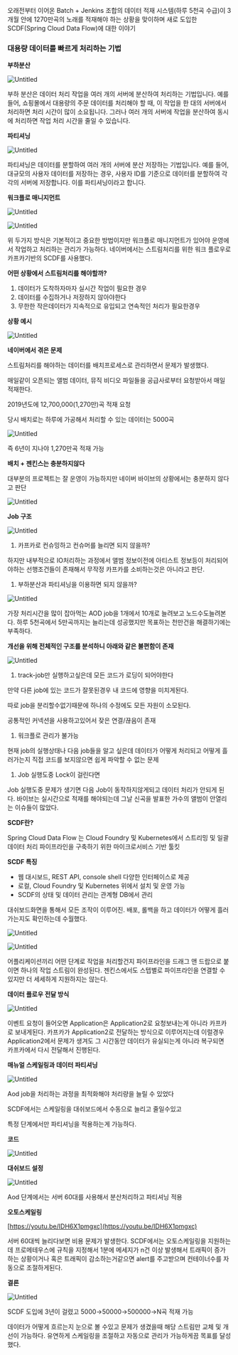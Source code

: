 오래전부터 이어온 Batch + Jenkins 조합의 데이터 적재 시스템(하루 5천곡 수급)이 3개월 안에 1270만곡의 노래를 적재해야 하는 상황을 맞이하며 새로 도입한 SCDF(Spring Cloud Data Flow)에 대한 이야기

### **대용량 데이터를 빠르게 처리하는 기법**

**부하분산**

![Untitled](https://s3-us-west-2.amazonaws.com/secure.notion-static.com/f79b4545-7e84-47ef-8b17-d16bee142191/Untitled.png)

부하 분산은 데이터 처리 작업을 여러 개의 서버에 분산하여 처리하는 기법입니다. 예를 들어, 쇼핑몰에서 대용량의 주문 데이터를 처리해야 할 때, 이 작업을 한 대의 서버에서 처리하면 처리 시간이 많이 소요됩니다. 그러나 여러 개의 서버에 작업을 분산하여 동시에 처리하면 작업 처리 시간을 줄일 수 있습니다.

**파티셔닝**

![Untitled](https://s3-us-west-2.amazonaws.com/secure.notion-static.com/4448059a-b8b6-47c5-9cf3-23c19e744388/Untitled.png)

파티셔닝은 데이터를 분할하여 여러 개의 서버에 분산 저장하는 기법입니다. 예를 들어, 대규모의 사용자 데이터를 저장하는 경우, 사용자 ID를 기준으로 데이터를 분할하여 각각의 서버에 저장합니다. 이를 파티셔닝이라고 합니다.

**워크플로 매니지먼트**

![Untitled](https://s3-us-west-2.amazonaws.com/secure.notion-static.com/3aa1e0a9-df05-4f3c-8962-8a43e95a881f/Untitled.png)

![Untitled](https://s3-us-west-2.amazonaws.com/secure.notion-static.com/153bd564-ab35-4fcb-b48e-0506c7efc01e/Untitled.png)

위 두가지 방식은 기본적이고 중요한 방법이지만 워크플로 매니지먼트가 있어야 운영에서 작업하고 처리하는 관리가 가능하다. 네이버에서는 스트림처리를 위한 워크 플로우로 카프카기반의 SCDF를 사용했다.

**어떤 상황에서 스트림처리를 해야할까?**

1. 데이터가 도착하자마자 실시간 작업이 필요한 경우
2. 데이터를 수집하거나 저장하지 않아야한다
3. 무한한 작은데이터가 지속적으로 유입되고 연속적인 처리가 필요한경우 

**상황 예시**

![Untitled](https://s3-us-west-2.amazonaws.com/secure.notion-static.com/824a7d6c-a17e-4c22-a0eb-ff3ab16f36aa/Untitled.png)

**네이버에서 겪은 문제**

스트림처리를 해야하는 데이터를 배치프로세스로 관리하면서 문제가 발생했다.

매일같이 오픈되는 앨범 데이터, 뮤직 비디오 파일들을 공급사로부터 요청받아서 매일 적재한다.

2019년도에 12,700,000(1,270만)곡 적재 요청 

당시 배치로는 하루에 가공해서 처리할 수 있는 데이터는 5000곡

![Untitled](https://s3-us-west-2.amazonaws.com/secure.notion-static.com/85d94f8a-dd32-490b-8a4d-e7c20f86f1b4/Untitled.png)

즉 6년이 지나야 1,270만곡 적재 가능 

**배치 +  젠킨스는 충분하지않다**

대부분의 프로젝트는 잘 운영이 가능하지만 네이버 바이브의 상황에서는 충분하지 않다고 판단

![Untitled](https://s3-us-west-2.amazonaws.com/secure.notion-static.com/57d1fc23-42f0-4fc7-9e2c-212a9de3b626/Untitled.png)

**Job 구조**

![Untitled](https://s3-us-west-2.amazonaws.com/secure.notion-static.com/fbb39cb8-9cca-4600-8b0f-f24ca1065d49/Untitled.png)

1. 카프카로 컨슈밍하고 컨슈머를 늘리면 되지 않을까?

하지만 내부적으로 IO처리하는 과정에서 앨범 정보이전에 아티스트 정보등이 처리되어야하는 선행조건들이 존재해서 무작정 카프카를 소비하는것은 아니라고 판단.

1. 부하분산과 파티셔닝을 이용하면 되지 않을까?

![Untitled](https://s3-us-west-2.amazonaws.com/secure.notion-static.com/0556504e-172d-48a8-b597-2375b841da6b/Untitled.png)

가장 처리시간을 많이 잡아먹는 AOD job을 1개에서 10개로 늘려보고 노드수도늘려본다. 하루 5천곡에서 5만곡까지는 늘리는데 성공했지만 목표하는 천만건을 해결하기에는 부족하다.

**개선을 위해 전체적인 구조를 분석하니 아래와 같은 불편함이 존재**

![Untitled](https://s3-us-west-2.amazonaws.com/secure.notion-static.com/3f59604f-e124-4765-9f7d-3556a74d53c1/Untitled.png)

1. track-job만 실행하고싶은데 모든 코드가 로딩이 되어야한다 

만약 다른 job에 있는 코드가 잘못된경우 내 코드에 영향을 미치게된다.

따로 job을 분리할수없기때문에 하나의 수정에도 모든 자원이 소모된다.

공통적인 커넥션을 사용하고있어서 잦은 연결/끊음이 존재

1. 워크플로 관리가 불가능

현재 job의 실행상태나 다음 job들을 알고 싶은데 데이터가 어떻게 처리되고 어떻게 흘러가는지 직접 코드를 보지않으면 쉽게 파악할 수 없는 문제

1. Job 실행도중 Lock이 걸린다면

Job 실행도중 문제가 생기면 다음 Job이 동작하지않게되고 데이터 처리가 안되게 된다. 바이브는 실시간으로 적재를 해야되는데 그날 신곡을 발표한 가수의 앨범이 안열리는 이슈들이 많았다.

**SCDF란?**

Spring Cloud Data Flow 는 Cloud Foundry 및 Kubernetes에서 스트리밍 및 일괄 데이터 처리 파이프라인을 구축하기 위한 마이크로서비스 기반 툴킷

**SCDF 특징**

- 웹 대시보드, REST API, console shell 다양한 인터페이스로 제공
- 로컬, Cloud Foundry 및 Kubernetes 위에서 설치 및 운영 가능
- SCDF의 상태 및 데이터 관리는 관계형 DB에서 관리

대쉬보드화면을 통해서 모든 조작이 이루어진. 배포, 롤백을 하고 데이터가 어떻게 흘러가는지도 확인하는데 수월했다. 

![Untitled](https://s3-us-west-2.amazonaws.com/secure.notion-static.com/adc51a8d-14b2-40c1-8725-4956ac76f35e/Untitled.png)

![Untitled](https://s3-us-west-2.amazonaws.com/secure.notion-static.com/8b1fe011-6374-4a58-82f4-8856c841cdc1/Untitled.png)

어플리케이션끼리 어떤 단계로 작업을 처리할건지 파이프라인을 드래그 앤 드랍으로 붙이면 하나의 작업 스트림이 완성된다. 젠킨스에서도 스텝별로 파이프라인을 연결할 수 있지만 더 세세하게 지원하지는 않는다.

**데이터 플로우 전달 방식**

![Untitled](https://s3-us-west-2.amazonaws.com/secure.notion-static.com/9c26af12-0f1a-48f1-8796-d96b0d274899/Untitled.png)

이벤트 요청이 들어오면 Application은 Application2로 요청보내는게 아니라 카프카로 보내게된다. 카프카가 Application2로 전달하는 방식으로 이루어지는데 이럴경우 Application2에서 문제가 생겨도 그 시간동안 데이터가 유실되는게 아니라 복구되면 카프카에서 다시 전달해서 진행된다.

**매뉴얼 스케일링과 데이터 파티셔닝**

![Untitled](https://s3-us-west-2.amazonaws.com/secure.notion-static.com/778d19f7-c5c5-45f8-b909-e96ee20a3c2e/Untitled.png)

Aod job을 처리하는 과정을 최적화해야 처리량을 늘릴 수 있었다

SCDF에서는 스케일링을 대쉬보드에서 수동으로 늘리고 줄일수있고 

특정 단계에서만 파티셔닝을 적용하는게 가능하다.

**코드**

![Untitled](https://s3-us-west-2.amazonaws.com/secure.notion-static.com/5b57c718-4d79-4605-bbdd-0034e5589152/Untitled.png)

**대쉬보드 설정**

![Untitled](https://s3-us-west-2.amazonaws.com/secure.notion-static.com/712f50fc-afce-498e-a15d-45e15f20802c/Untitled.png)

Aod 단계에서는 서버 60대를 사용해서 분산처리하고 파티셔닝 적용

**오토스케일링**

[https://youtu.be/IDH6X1pmgxc](https://youtu.be/IDH6X1pmgxc)

서버 60대씩 늘리다보면 비용 문제가 발생한다. SCDF에서는 오토스케일링을 지원하는데 프로메테우스에 규칙을 지정해서 1분에 메세지가 n건 이상 발생해서 트래픽이 증가하는 상황이거나 혹은 트래픽이 감소하는거같으면 alert를 주고받으며 컨테이너수를 자동으로 조절하게된다.

**결론**

![Untitled](https://s3-us-west-2.amazonaws.com/secure.notion-static.com/b3642ff9-17fe-4ed1-b9cf-92396943c8d8/Untitled.png)

SCDF 도입에 3년이 걸렸고 5000→50000→500000→N곡 적재 가능

데이터가 어떻게 흐르는지 눈으로 볼 수있고 문제가 생겼을때 해당 스트림만 교체 및 개선이 가능하다. 유연하게 스케일링을 조절하고 자동으로 관리가 가능하게끔 목표를 달성했다.
